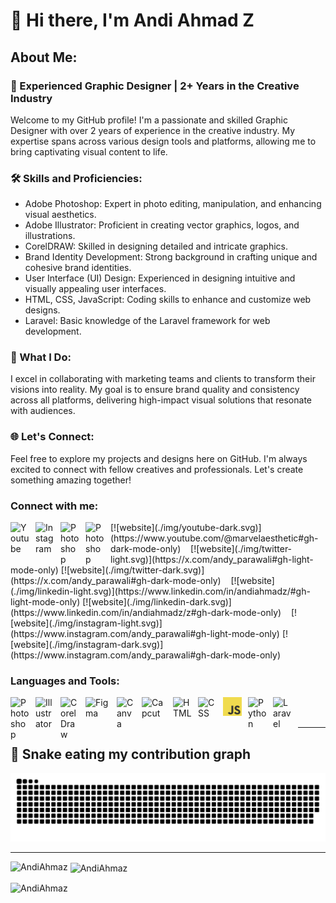 # 👋 Hi there, I'm Andi Ahmad Z 
## About Me:
### 🎨 Experienced Graphic Designer | 2+ Years in the Creative Industry
Welcome to my GitHub profile! I'm a passionate and skilled Graphic Designer with over 2 years of experience in the creative industry. My expertise spans across various design tools and platforms, allowing me to bring captivating visual content to life.

### 🛠️ Skills and Proficiencies:
- Adobe Photoshop: Expert in photo editing, manipulation, and enhancing visual aesthetics.
- Adobe Illustrator: Proficient in creating vector graphics, logos, and illustrations.
- CorelDRAW: Skilled in designing detailed and intricate graphics.
- Brand Identity Development: Strong background in crafting unique and cohesive brand identities.
- User Interface (UI) Design: Experienced in designing intuitive and visually appealing user interfaces.
- HTML, CSS, JavaScript: Coding skills to enhance and customize web designs.
- Laravel: Basic knowledge of the Laravel framework for web development.

### 🌟 What I Do:
I excel in collaborating with marketing teams and clients to transform their visions into reality. My goal is to ensure brand quality and consistency across all platforms, delivering high-impact visual solutions that resonate with audiences.

### 🌐 Let's Connect:
Feel free to explore my projects and designs here on GitHub. I'm always excited to connect with fellow creatives and professionals. Let's create something amazing together!
### Connect with me:
<a href="https://www.youtube.com/@marvelaesthetic">
    <img align="left" alt="Youtube" width="30px" src="https://www.svgrepo.com/show/13671/youtube.svg" style="padding-right:10px;">
</a>
<a href="https://www.instagram.com/andy_parawali">
    <img align="left" alt="Instagram" width="30px" src="https://www.svgrepo.com/show/13671/youtube.svg" style="padding-right:10px;">
</a>
<a href="https://www.youtube.com/@marvelaesthetic#gh-light-mode-only">
    <img align="left" alt="Photoshop" width="30px" src="https://www.svgrepo.com/show/13671/youtube.svg" style="padding-right:10px;">
</a>
<a href="https://www.youtube.com/@marvelaesthetic#gh-light-mode-only">
    <img align="left" alt="Photoshop" width="30px" src="https://www.svgrepo.com/show/13671/youtube.svg" style="padding-right:10px;">
</a>
[![website](./img/youtube-dark.svg)](https://www.youtube.com/@marvelaesthetic#gh-dark-mode-only)
&nbsp;&nbsp;
[![website](./img/twitter-light.svg)](https://x.com/andy_parawali#gh-light-mode-only)
[![website](./img/twitter-dark.svg)](https://x.com/andy_parawali#gh-dark-mode-only)
&nbsp;&nbsp;
[![website](./img/linkedin-light.svg)](https://www.linkedin.com/in/andiahmadz/#gh-light-mode-only)
[![website](./img/linkedin-dark.svg)](https://www.linkedin.com/in/andiahmadz/z#gh-dark-mode-only)
&nbsp;&nbsp;
[![website](./img/instagram-light.svg)](https://www.instagram.com/andy_parawali#gh-light-mode-only)
[![website](./img/instagram-dark.svg)](https://www.instagram.com/andy_parawali#gh-dark-mode-only)



[webdev]: https://github.com/AndiAhmaz

### Languages and Tools:

[<img align="left" alt="Photoshop" width="30px" src="https://upload.wikimedia.org/wikipedia/commons/a/af/Adobe_Photoshop_CC_icon.svg" style="padding-right:10px;" />][webdev]
[<img align="left" alt="Illustrator" width="30px" src="https://upload.wikimedia.org/wikipedia/commons/f/fb/Adobe_Illustrator_CC_icon.svg" style="padding-right:10px;" />][webdev]
[<img align="left" alt="CorelDraw" width="30px" src="https://upload.wikimedia.org/wikipedia/commons/f/f1/CorelDraw_Logo.png" style="padding-right:10px;" />][webdev]
[<img align="left" alt="Figma" width="40px" src="https://upload.wikimedia.org/wikipedia/commons/a/ad/Figma-1-logo.png" style="padding-right:10px;" />][webdev]
[<img align="left" alt="Canva" width="30px" src="https://upload.wikimedia.org/wikipedia/commons/0/08/Canva_icon_2021.svg" style="padding-right:10px;" />][webdev]
[<img align="left" alt="Capcut" width="40px" src="https://upload.wikimedia.org/wikipedia/commons/a/a0/Capcut-logo.svg" style="padding-right:10px;" />][webdev]
[<img align="left" alt="HTML" width="30px" src="https://upload.wikimedia.org/wikipedia/commons/3/38/HTML5_Badge.svg" style="padding-right:10px;" />][webdev]
[<img align="left" alt="CSS" width="30px" src="https://upload.wikimedia.org/wikipedia/commons/6/62/CSS3_logo.svg" style="padding-right:10px;" />][webdev]
[<img align="left" alt="Java Script" width="30px" src="https://raw.githubusercontent.com/github/explore/80688e429a7d4ef2fca1e82350fe8e3517d3494d/topics/javascript/javascript.png" style="padding-right:10px;" />][webdev]
[<img align="left" alt="Python" width="30px" src="https://upload.wikimedia.org/wikipedia/commons/thumb/c/c3/Python-logo-notext.svg/110px-Python-logo-notext.svg.png?20100317150552" style="padding-right:10px;" />][webdev]
[<img align="left" alt="Laravel" width="30px" src="https://upload.wikimedia.org/wikipedia/commons/9/9a/Laravel.svg" style="padding-right:10px;" />][webdev]

<br />
<br />


---



## 🐍 Snake eating my contribution graph
![GitHub Main](https://github.com/AndiAhmaz/workflows/blob/output/github-contribution-grid-snake.svg)


---


<p><img align="left" src="https://github-readme-stats.vercel.app/api/top-langs?username=AndiAhmaz&show_icons=true&locale=en&layout=compact" alt="AndiAhmaz" /></p>

<p>&nbsp;<img align="center" src="https://github-readme-stats.vercel.app/api?username=AndiAhmaz&show_icons=true&locale=en" alt="AndiAhmaz" /></p>

<p><img align="center" src="https://github-readme-streak-stats.herokuapp.com/?user=AndiAhmaz&" alt="AndiAhmaz" /></p>



